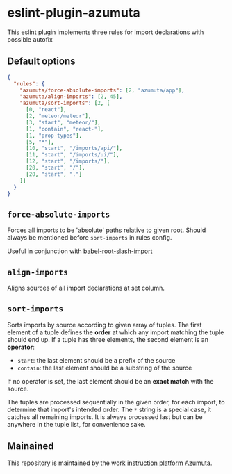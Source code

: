 # eslint-plugin-azumuta

This eslint plugin implements three rules for import declarations with possible autofix

## Default options

```json
{
  "rules": {
    "azumuta/force-absolute-imports": [2, "azumuta/app"],
    "azumuta/align-imports": [2, 45],
    "azumuta/sort-imports": [2, [
      [0, "react"],
      [2, "meteor/meteor"],
      [3, "start", "meteor/"],
      [1, "contain", "react-"],
      [1, "prop-types"],
      [5, "*"],
      [10, "start", "/imports/api/"],
      [11, "start", "/imports/ui/"],
      [12, "start", "/imports/"],
      [20, "start", "/"],
      [20, "start", "."]
    ]]
  }
}
```

## ``force-absolute-imports``

Forces all imports to be 'absolute' paths relative to given root. Should always be mentioned before ``sort-imports`` in rules config.

Useful in conjunction with [babel-root-slash-import](https://github.com/mantrajs/babel-root-slash-import)

## ``align-imports``

Aligns sources of all import declarations at set column.

## ``sort-imports``

Sorts imports by source according to given array of tuples.
The first element of a tuple defines the **order** at which any import matching the tuple should end up.
If a tuple has three elements, the second element is an **operator**:
- ``start``: the last element should be a prefix of the source
- ``contain``: the last element should be a substring of the source

If no operator is set, the last element should be an **exact match** with the source.

The tuples are processed sequentially in the given order, for each import, to determine that import's intended order.
The ``*`` string is a special case, it catches all remaining imports. 
It is always processed last but can be anywhere in the tuple list, for convenience sake.

## Mainained
This repository is maintained by the work [instruction platform](https://www.azumuta.com) [Azumuta](https://www.azumuta.com).

